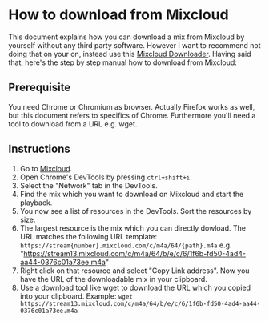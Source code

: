 # How to download from Mixcloud

This document explains how you can download a mix
from Mixcloud by yourself without any third party software. However I want to recommend not doing that on your on, instead use this [Mixcloud Downloader](http://www.mixcloud-downloader.com/).
Having said that, here's the step by step manual how to download from Mixcloud:

## Prerequisite
You need Chrome or Chromium as browser. Actually
Firefox works as well, but this document refers to specifics of Chrome.
Furthermore you'll need a tool to download from a URL e.g. wget.

## Instructions
1. Go to [Mixcloud](https://www.mixcloud.com/).
2. Open Chrome's DevTools by pressing `ctrl+shift+i`.
3. Select the "Network" tab in the DevTools.
4. Find the mix which you want to download on Mixcloud and start the playback.
5. You now see a list of resources in the DevTools. Sort the resources by size.
6. The largest resource is the mix which you can directly dowload. The URL matches the following URL template: `https://stream{number}.mixcloud.com/c/m4a/64/{path}.m4a` e.g. "https://stream13.mixcloud.com/c/m4a/64/b/e/c/6/1f6b-fd50-4ad4-aa44-0376c01a73ee.m4a"
7. Right click on that resource and select "Copy Link address". Now you have the URL of the downloadable mix
in your clipboard.
8. Use a download tool like wget to download the URL which you copied into your clipboard. Example: `wget https://stream13.mixcloud.com/c/m4a/64/b/e/c/6/1f6b-fd50-4ad4-aa44-0376c01a73ee.m4a`
